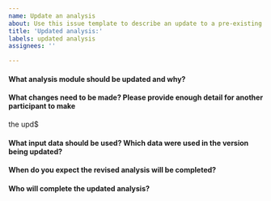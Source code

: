 ```yaml
---
name: Update an analysis
about: Use this issue template to describe an update to a pre-existing analysis module
title: 'Updated analysis:'
labels: updated analysis
assignees: ''

---
```


<!--Hi there! Please take a moment to fill out the template below.-->

#### What analysis module should be updated and why?



#### What changes need to be made? Please provide enough detail for another participant to make 
the upd$



#### What input data should be used? Which data were used in the version being updated?



#### When do you expect the revised analysis will be completed?



#### Who will complete the updated analysis?



